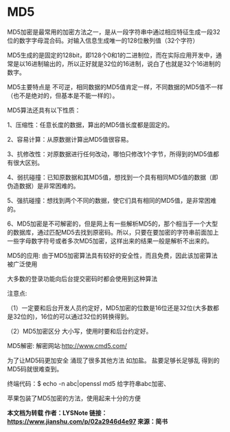 # MD5

MD5加密是最常用的加密方法之一，是从一段字符串中通过相应特征生成一段32位的数字字母混合码。对输入信息生成唯一的128位散列值（32个字符）

MD5生成的是固定的128bit，即128个0和1的二进制位，而在实际应用开发中，通常是以16进制输出的，所以正好就是32位的16进制，说白了也就是32个16进制的数字。

MD5主要特点是 不可逆，相同数据的MD5值肯定一样，不同数据的MD5值不一样（也不是绝对的，但基本是不能一样的）。

MD5算法还具有以下性质：

1、压缩性：任意长度的数据，算出的MD5值长度都是固定的。

2、容易计算：从原数据计算出MD5值很容易。

3、抗修改性：对原数据进行任何改动，哪怕只修改1个字节，所得到的MD5值都有很大区别。

4、弱抗碰撞：已知原数据和其MD5值，想找到一个具有相同MD5值的数据（即伪造数据）是非常困难的。

5、强抗碰撞：想找到两个不同的数据，使它们具有相同的MD5值，是非常困难的。

6、MD5加密是不可解密的，但是网上有一些解析MD5的，那个相当于一个大型的数据库，通过匹配MD5去找到原密码。所以，只要在要加密的字符串前面加上一些字母数字符号或者多次MD5加密，这样出来的结果一般是解析不出来的。

MD5的应用:
由于MD5加密算法具有较好的安全性，而且免费，因此该加密算法被广泛使用

大多数的登录功能向后台提交密码时都会使用到这种算法

注意点:

（1）一定要和后台开发人员约定好，MD5加密的位数是16位还是32位(大多数都是32位的)，16位的可以通过32位的转换得到。

（2）MD5加密区分 大小写，使用时要和后台约定好。

MD5解密:
解密网站:http://www.cmd5.com/

为了让MD5码更加安全 涌现了很多其他方法 如加盐。 盐要足够长足够乱 得到的MD5码就很难查到。

终端代码：$ echo -n abc|openssl md5 给字符串abc加密、

苹果包装了MD5加密的方法，使用起来十分的方便

**本文档为转载
作者：LYSNote
链接：https://www.jianshu.com/p/02a2946d4e97
來源：简书**
